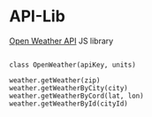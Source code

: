 # API-Lib

[Open Weather API](https://openweathermap.org/current#cityid) JS library
```

class OpenWeather(apiKey, units)

weather.getWeather(zip)
weather.getWeatherByCity(city)
weather.getWeatherByCord(lat, lon)
weather.getWeatherById(cityId)

```
